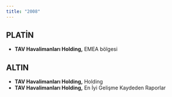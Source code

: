 ```yaml
---
title: "2008"
---
```


## PLATİN

- **TAV Havalimanları Holding,** EMEA bölgesi

## ALTIN

- **TAV Havalimanları Holding,** Holding
- **TAV Havalimanları Holding,** En İyi Gelişme Kaydeden Raporlar
